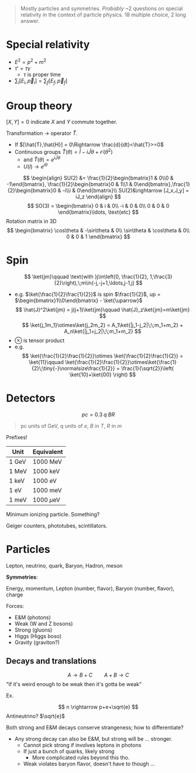
> Mostly particles and symmetries. *Probably* ~2 questions on special relativity in the context of particle physics. 18 multiple choice, 2 long answer.
# Special relativity

- $E^2 = p^2+m^2$
- $\tau' = \tau\gamma$
	- $\tau$ is proper time
- $\sum_i[E_i,\vec{p}_i] = \sum_f[E_f, \vec{p}_f]$

# Group theory

$[X,Y] = 0$ indicate $X$ and $Y$ commute together.

Transformation -> operator $\hat{T}$. 
- If $[\hat{T},\hat{H}] = 0\Rightarrow \frac{d}{dt}<\hat{T}>=0$
- Continuous groups $\hat{T}(\theta) = \hat{I} - i\hat{J}\theta + \mathcal{O}(\theta^2)$
	- and $\hat{T}(\theta)=e^{i\hat{J}\theta}$
	- $U(I) \rightarrow e^{i\theta}$

$$
\begin{align}
	SU(2) &= \frac{1}{2}\begin{bmatrix}1 & 0\\0 & -1\end{bmatrix}, \frac{1}{2}\begin{bmatrix}0 & 1\\1 & 0\end{bmatrix},\frac{1}{2}\begin{bmatrix}0 & -i\\i & 0\end{bmatrix}\\
	SU(2)&\rightarrow [J_x,J_y] = iJ_z
\end{align}
$$
$$
SO(3) = \begin{bmatrix}
0 & i & 0\\
-i & 0 & 0\\
0 & 0 & 0
\end{bmatrix}\ldots, \text{etc}
$$
Rotation matrix in 3D
$$
\begin{bmatrix}
\cos\theta & -\sin\theta & 0\\
\sin\theta & \cos\theta & 0\\
0 & 0 & 1
\end{bmatrix}
$$
# Spin

$$
\ket{jm}\qquad \text{with }j\in\left(0, \frac{1}{2}, 1,\frac{3}{2}\right),\;m\in(-j,-j+1,\ldots,j-1,j)
$$
- e.g. $\ket{\frac{1}{2}\frac{1}{2}}$ is spin $\frac{1}{2}$, up = $\begin{bmatrix}1\\0\end{bmatrix} - \ket{\uparrow}$
$$
\hat{J}^2\ket{jm} = j(j+1)\ket{jm}\qquad \hat{J}_z\ket{jm}=m\ket{jm}
$$
$$
\ket{j_1m_1}\otimes\ket{j_2m_2} = A_1\ket{|j_1-j_2|\;\;m_1+m_2} + A_n\ket{|j_1+j_2|\;\;m_1+m_2}
$$
- $\otimes$ is tensor product
- e.g.
$$
\ket{\frac{1}{2}\frac{1}{2}}\otimes \ket{\frac{1}{2}\frac{1}{2}} = \ket{11}\qquad \ket{\frac{1}{2}\frac{1}{2}}\otimes\ket{\frac{1}{2}\;\tiny{-}\normalsize\frac{1}{2}} = \frac{1}{\sqrt{2}}\left( \ket{10}+\ket{00} \right)
$$
# Detectors

$$
pc = 0.3\;q\;BR
$$
> pc units of GeV, q units of $e$, $B$ in $T$, $R$ in $m$

Prefixes!

| Unit  | Equivalent   |
| ----- | ------------ |
| 1 GeV | 1000 MeV     |
| 1 MeV | 1000 keV     |
| 1 keV | 1000 eV      |
| 1 eV  | 1000 meV     |
| 1 meV | 1000 $\mu$eV |
Minimum ionizing particle. Something?

Geiger counters, phototubes, scintillators.

# Particles

Lepton, neutrino, quark, Baryon, Hadron, meson

**Symmetries**:

Energy, momentum, Lepton (number, flavor), Baryon (number, flavor), charge

Forces: 
- E&M (photons)
- Weak (W and Z bosons)
- Strong (gluons)
- Higgs (Higgs boso)
- Gravity (graviton?)

## Decays and translations

$$
A \rightarrow B+C\qquad A+B \rightarrow C
$$
"If it's weird enough to be weak then it's gotta be weak"

Ex. 

$$
 n \rightarrow p+e+\sqrt{e}
$$
Antineutrino? $\sqrt{e}$

Both strong and E&M decays conserve strangeness; how to differentiate? 
- Any strong decay can also be E&M, but strong will be ... stronger. 
	- Cannot pick strong if involves leptons in photons
	- If just a bunch of quarks, likely strong
		- More complicated rules beyond this tho.
	- Weak violates baryon flavor, doesn't have to though ...